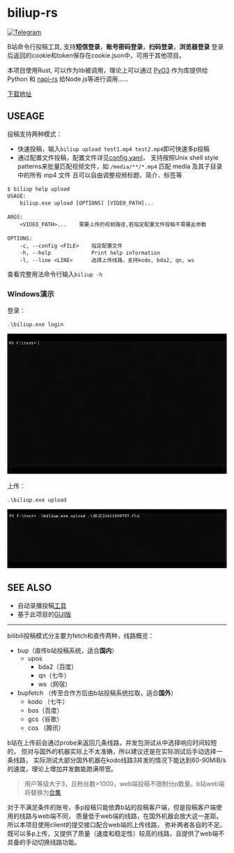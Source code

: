 # biliup-rs
[![Telegram](https://img.shields.io/badge/Telegram-Group-blue.svg?logo=telegram)](https://t.me/+IkpIABHqy6U0ZTQ5)

B站命令行投稿工具, 支持**短信登录**，**账号密码登录**，**扫码登录**，**浏览器登录**
登录后返回的cookie和token保存在cookie.json中，可用于其他项目。

本项目使用Rust, 可以作为lib被调用，理论上可以通过 [PyO3](https://github.com/PyO3/pyo3) 作为库提供给Python
和 [napi-rs](https://github.com/napi-rs/napi-rs) 给Node.js等进行调用……

[下载地址](https://github.com/ForgQi/biliup-rs/releases)
## USEAGE
投稿支持两种模式：
* 快速投稿，输入`biliup upload test1.mp4 test2.mp4`即可快速多p投稿
* 通过配置文件投稿，配置文件详见[config.yaml](examples/config.yaml)，
支持按照Unix shell style patterns来批量匹配视频文件，如
`/media/**/*.mp4` 匹配 media 及其子目录中的所有 mp4 文件
且可以自由调整视频标题、简介、标签等
```shell
$ biliup help upload
USAGE:
    biliup.exe upload [OPTIONS] [VIDEO_PATH]...

ARGS:
    <VIDEO_PATH>...    需要上传的视频路径,若指定配置文件投稿不需要此参数

OPTIONS:
    -c, --config <FILE>    指定配置文件
    -h, --help             Print help information
    -l, --line <LINE>      选择上传线路，支持kodo, bda2, qn, ws
```
查看完整用法命令行输入`biliup -h`
### Windows演示
登录：
```shell
.\biliup.exe login
```
![login](.github/resource/login.gif)

上传：
```shell
.\biliup.exe upload
```
![upload](.github/resource/upload.gif)

## SEE ALSO
* 自动录播投稿[工具](https://github.com/ForgQi/biliup)
* 基于此项目的[GUI版](https://github.com/ForgQi/Caution)

___
bilibili投稿模式分主要为fetch和直传两种，线路概览：
* bup（直传b站投稿系统，适合**国内**）
  * upos
    * bda2（百度）
    * qn（七牛）
    * ws（网宿）
* bupfetch （传至合作方后由b站投稿系统拉取，适合**国外**）
  * kodo （七牛）
  * bos（百度）
  * gcs（谷歌）
  * cos （腾讯）

b站在上传前会通过probe来返回几条线路，并发包测试从中选择响应时间较短的，
但对与国外的机器实际上不太准确，所以建议还是在实际测试后手动选择一条线路，
实际测试大部分国外机器在kodo线路3并发的情况下能达到60-90MiB/s的速度，理论上增加并发数能跑满带宽。
> 用户等级大于3，且粉丝数>1000，web端投稿不限制分p数量。b站web端将替换为[合集](https://www.bilibili.com/read/cv14762048)

对于不满足条件的账号，多p投稿只能依靠b站的投稿客户端，但是投稿客户端使用的线路与web端不同，
质量低于web端的线路，在国外机器会放大这一差距。所以本项目使用client的提交接口配合web端的上传线路，
弥补两者各自的不足。既可以多p上传，又提供了质量（速度和稳定性）较高的线路，且提供了web端不具备的手动切换线路功能。

